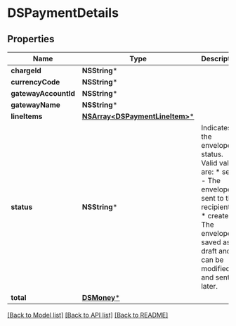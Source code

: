 # DSPaymentDetails

## Properties
Name | Type | Description | Notes
------------ | ------------- | ------------- | -------------
**chargeId** | **NSString*** |  | [optional] 
**currencyCode** | **NSString*** |  | [optional] 
**gatewayAccountId** | **NSString*** |  | [optional] 
**gatewayName** | **NSString*** |  | [optional] 
**lineItems** | [**NSArray&lt;DSPaymentLineItem&gt;***](DSPaymentLineItem.md) |  | [optional] 
**status** | **NSString*** | Indicates the envelope status. Valid values are:  * sent - The envelope is sent to the recipients.  * created - The envelope is saved as a draft and can be modified and sent later. | [optional] 
**total** | [**DSMoney***](DSMoney.md) |  | [optional] 

[[Back to Model list]](../README.md#documentation-for-models) [[Back to API list]](../README.md#documentation-for-api-endpoints) [[Back to README]](../README.md)


